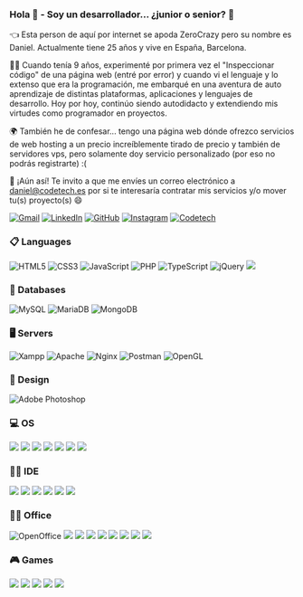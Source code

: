 ### Hola 👋 - Soy un desarrollador... ¿junior o senior? 🤔

👈 Esta person de aquí por internet se apoda ZeroCrazy pero su nombre es Daniel. Actualmente tiene 25 años y vive en España, Barcelona.

👨‍💻 Cuando tenía 9 años, experimenté por primera vez el "Inspeccionar código" de una página web (entré por error) y cuando vi el lenguaje y lo extenso que era la programación, me embarqué en una aventura de auto aprendizaje de distintas plataformas, aplicaciones y lenguajes de desarrollo. Hoy por hoy, continúo siendo autodidacto y extendiendo mis virtudes como programador en proyectos.

🌍 También he de confesar... tengo una página web dónde ofrezco servicios de web hosting a un precio increíblemente tirado de precio y también de servidores vps, pero solamente doy servicio personalizado (por eso no podrás registrarte) :(

📨 ¡Aún así! Te invito a que me envíes un correo electrónico a daniel@codetech.es por si te interesaría contratar mis servicios y/o mover tu(s) proyecto(s) 😄

[![Gmail](https://img.shields.io/badge/-GMAIL-D14836?style=for-the-badge&logo=gmail&logoColor=white)](mailto:contacto@codetech.es) [![LinkedIn](https://img.shields.io/badge/-LINKEDIN-0077B5?style=for-the-badge&logo=linkedin&logoColor=white)](https://codetech.es/cv-github.pdf) [![GitHub](https://img.shields.io/badge/github-%23121011.svg?style=for-the-badge&logo=github&logoColor=white)](https://github.com/ZeroCrazy) [![Instagram](https://img.shields.io/badge/Instagram-%23E4405F.svg?style=for-the-badge&logo=Instagram&logoColor=white)](https://instagram.com/daniel98gd)
[![Codetech](https://img.shields.io/badge/App_Store-0D96F6?style=for-the-badge&logo=app-store&logoColor=white)](https://codetech.es?rel=github)

### 📋 Languages
![HTML5](https://img.shields.io/badge/html5-%23E34F26.svg?style=for-the-badge&logo=html5&logoColor=white) ![CSS3](https://img.shields.io/badge/css3-%231572B6.svg?style=for-the-badge&logo=css3&logoColor=white) ![JavaScript](https://img.shields.io/badge/javascript-%23323330.svg?style=for-the-badge&logo=javascript&logoColor=%23F7DF1E) ![PHP](https://img.shields.io/badge/php-%23777BB4.svg?style=for-the-badge&logo=php&logoColor=white) ![TypeScript](https://img.shields.io/badge/typescript-%23007ACC.svg?style=for-the-badge&logo=typescript&logoColor=white) ![jQuery](https://img.shields.io/badge/jquery-%230769AD.svg?style=for-the-badge&logo=jquery&logoColor=white) ![](https://img.shields.io/badge/json-5E5C5C?style=for-the-badge&logo=json&logoColor=white)

### 💾 Databases
 ![MySQL](https://img.shields.io/badge/mysql-%2300f.svg?style=for-the-badge&logo=mysql&logoColor=white) ![MariaDB](https://img.shields.io/badge/MariaDB-003545?style=for-the-badge&logo=mariadb&logoColor=white) ![MongoDB](https://img.shields.io/badge/MongoDB-%234ea94b.svg?style=for-the-badge&logo=mongodb&logoColor=white)
 
### 🖥 Servers
![Xampp](https://img.shields.io/badge/Xampp-F37623?style=for-the-badge&logo=xampp&logoColor=white) ![Apache](https://img.shields.io/badge/apache-%23D42029.svg?style=for-the-badge&logo=apache&logoColor=white) ![Nginx](https://img.shields.io/badge/nginx-%23009639.svg?style=for-the-badge&logo=nginx&logoColor=white) ![Postman](https://img.shields.io/badge/Postman-FF6C37?style=for-the-badge&logo=Postman&logoColor=white) ![OpenGL](https://img.shields.io/badge/OpenGL-FFFFFF?style=for-the-badge&logo=opengl) 
 
### 🎨 Design
 ![Adobe Photoshop](https://img.shields.io/badge/adobe%20photoshop-%2331A8FF.svg?style=for-the-badge&logo=adobe%20photoshop&logoColor=white)

### 💻 OS
![](https://img.shields.io/badge/Android-3DDC84?style=for-the-badge&logo=android&logoColor=white) ![](https://img.shields.io/badge/Cent%20OS-262577?style=for-the-badge&logo=CentOS&logoColor=white) ![](https://img.shields.io/badge/Debian-A81D33?style=for-the-badge&logo=debian&logoColor=white) ![](https://img.shields.io/badge/freebsd-AB2B28?style=for-the-badge&logo=freebsd&logoColor=white) ![](https://img.shields.io/badge/Linux-FCC624?style=for-the-badge&logo=linux&logoColor=black) ![](https://img.shields.io/badge/Ubuntu-E95420?style=for-the-badge&logo=ubuntu&logoColor=white) ![](https://img.shields.io/badge/Windows_11-0078d4?style=for-the-badge&logo=windows-11&logoColor=white)

### 👩‍💻 IDE
![](https://img.shields.io/badge/Adobe%20Dreamweaver-072401?style=for-the-badge&logo=Adobe%20Dreamweaver&logoColor=34F400) ![](https://img.shields.io/badge/Atom-66595C?style=for-the-badge&logo=Atom&logoColor=white) ![](https://img.shields.io/badge/Notepad++-90E59A.svg?style=for-the-badge&logo=notepad%2B%2B&logoColor=black) ![](https://img.shields.io/badge/Eclipse-2C2255?style=for-the-badge&logo=eclipse&logoColor=white) ![](https://img.shields.io/badge/sublime_text-%23575757.svg?&style=for-the-badge&logo=sublime-text&logoColor=important) ![](https://img.shields.io/badge/VSCode-0078D4?style=for-the-badge&logo=visual%20studio%20code&logoColor=white)

### 👨‍💻 Office
![OpenOffice](https://img.shields.io/badge/Apache_OpenOffice-0E85CD?style=for-the-badge&logo=ApacheOpenOffice&logoColor=white) ![](https://img.shields.io/badge/Google%20Sheets-34A853?style=for-the-badge&logo=google-sheets&logoColor=white) ![](https://img.shields.io/badge/Microsoft_Access-A4373A?style=for-the-badge&logo=microsoft-access&logoColor=white) ![](https://img.shields.io/badge/Microsoft_Excel-217346?style=for-the-badge&logo=microsoft-excel&logoColor=white) ![](https://img.shields.io/badge/Microsoft_Office-D83B01?style=for-the-badge&logo=microsoft-office&logoColor=white) ![](https://img.shields.io/badge/Microsoft_PowerPoint-B7472A?style=for-the-badge&logo=microsoft-powerpoint&logoColor=white) ![](https://img.shields.io/badge/Microsoft_SharePoint-0078D4?style=for-the-badge&logo=microsoft-sharepoint&logoColor=white) ![](	https://img.shields.io/badge/Microsoft_SQL_Server-CC2927?style=for-the-badge&logo=microsoft-sql-server&logoColor=white) ![](https://img.shields.io/badge/Microsoft_Word-2B579A?style=for-the-badge&logo=microsoft-word&logoColor=white)

### 🎮 Games
![](https://img.shields.io/badge/Counter_Strike-000000?style=for-the-badge&logo=counter-strike&logoColor=white) ![](https://img.shields.io/badge/Battle.net-000?style=for-the-badge&logo=battle.net&logoColor=148EFF) ![](https://img.shields.io/badge/Riot_Games-D32936?style=for-the-badge&logo=riot-games&logoColor=white) ![](https://img.shields.io/badge/Valorant-fa4454?style=for-the-badge&logo=valorant&logoColor=white) ![](https://img.shields.io/badge/Epic%20Games-313131?style=for-the-badge&logo=Epic%20Games&logoColor=white)
